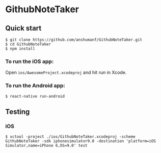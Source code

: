 # GithubNoteTaker

## Quick start

```
$ git clone https://github.com/anshumanf/GithubNoteTaker.git
$ cd GithubNoteTaker
$ npm install
```

### To run the iOS app:

Open `ios/AwesomeProject.xcodeproj` and hit run in Xcode.

### To run the Android app:

```
$ react-native run-android
```

## Testing

### iOS

```
$ xctool -project ./ios/GithubNoteTaker.xcodeproj -scheme GithubNoteTaker -sdk iphonesimulator9.0 -destination 'platform=iOS Simulator,name=iPhone 6,OS=9.0' test
```
